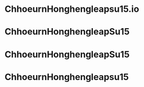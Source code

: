# ChhoeurnHonghengleapsu15.io
# ChhoeurnHonghengleapSu15
# ChhoeurnHonghengleapSu15
# ChhoeurnHonghengleapsu15
